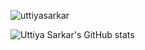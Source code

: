 <p align="left"> <img src="https://komarev.com/ghpvc/?username=uttiyasarkar&color=brightgreen&style=for-the-badge&label=Visitors" alt="uttiyasarkar" /> </p>

![Uttiya Sarkar's GitHub stats](https://github-readme-stats.vercel.app/api?username=uttiyasarkar&show_icons=true&theme=dracula&include_all_commits=true)
